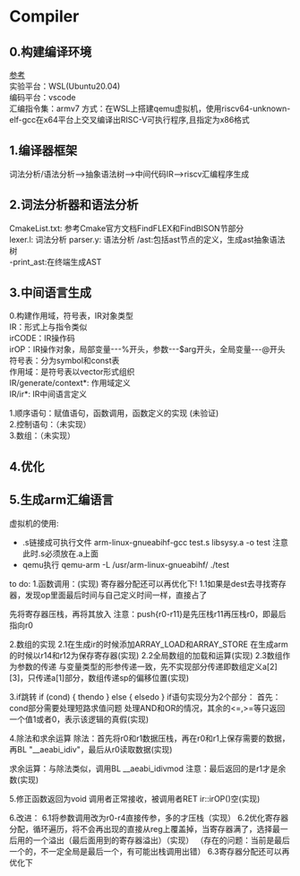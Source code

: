 # Compiler
## 0.构建编译环境
[参考](https://decaf-lang.github.io/minidecaf-tutorial/docs/step0/riscv_env.html)  
实验平台：WSL(Ubuntu20.04)  
编码平台：vscode  
汇编指令集：armv7
方式：在WSL上搭建qemu虚拟机，使用riscv64-unknown-elf-gcc在x64平台上交叉编译出RISC-V可执行程序,且指定为x86格式
## 1.编译器框架
词法分析/语法分析-->抽象语法树-->中间代码IR-->riscv汇编程序生成
## 2.词法分析器和语法分析
CmakeList.txt:  参考Cmake官方文档FindFLEX和FindBISON节部分  
lexer.l: 词法分析
parser.y: 语法分析
/ast:包括ast节点的定义，生成ast抽象语法树   
-print_ast:在终端生成AST
## 3.中间语言生成
0.构建作用域，符号表，IR对象类型  
IR：形式上与指令类似  
irCODE：IR操作码  
irOP：IR操作对象，局部变量---%开头，参数---$arg开头，全局变量---@开头  
符号表：分为symbol和const表  
作用域：是符号表以vector形式组织  
IR/generate/context*: 作用域定义  
IR/ir*: IR中间语言定义  

1.顺序语句：赋值语句，函数调用，函数定义的实现  (未验证)   
2.控制语句：（未实现）  
3.数组：（未实现）
## 4.优化
## 5.生成arm汇编语言


虚拟机的使用:
+ .s链接成可执行文件
arm-linux-gnueabihf-gcc test.s libsysy.a -o test
注意此时.s必须放在.a上面
+ qemu执行
qemu-arm -L /usr/arm-linux-gnueabihf/ ./test


to do:
1.函数调用：(实现)
寄存器分配还可以再优化下!
1.1如果是dest去寻找寄存器，发现op里面最后时间与自己定义时间一样，直接占了

先将寄存器压栈，再将其放入
注意：push{r0-r11}是先压栈r11再压栈r0，即最后指向r0

2.数组的实现
2.1在生成ir的时候添加ARRAY_LOAD和ARRAY_STORE
在生成arm的时候以r14和r12为保存寄存器(实现)
2.2全局数组的加载和运算(实现)
2.3数组作为参数的传递
与变量类型的形参传递一致，先不实现部分传递即数组定义a[2][3]，只传递a[1]部分，数组传递sp的偏移位置(实现)


3.if跳转
if (cond) {
    thendo 
}
else {
    elsedo
}
if语句实现分为2个部分：
首先：cond部分需要处理短路求值问题
处理AND和OR的情况，其余的<=,>=等只返回一个值1或者0，表示该逻辑的真假(实现)

4.除法和求余运算
除法：首先将r0和r1数据压栈，再在r0和r1上保存需要的数据，再BL "__aeabi_idiv"，最后从r0读取数据(实现)

求余运算：与除法类似，调用BL __aeabi_idivmod
注意：最后返回的是r1才是余数(实现)

5.修正函数返回为void
调用者正常接收，被调用者RET ir::irOP()空(实现)

6.改进：
6.1将参数调用改为r0-r4直接传参，多的才压栈（实现）
6.2优化寄存器分配，循环遍历，将不会再出现的直接从reg上覆盖掉，当寄存器满了，选择最一后用的一个溢出（最后面用到的寄存器溢出）（实现）
（存在的问题：当前是最后一个的，不一定全局是最后一个，有可能出栈调用出错）
6.3寄存器分配还可以再优化下
